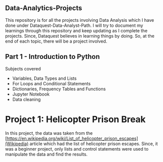 ## Data-Analytics-Projects
This repository is for all the projects involving Data Analysis which I have done under Dataquest-Data-Analyst-Path. I will try to document my learnings through this repository and keep updating as I complete the projects. Since, Dataquest believes in learning things by doing. So, at the end of each topic, there will be a project involved.

## Part 1 - Introduction to Python
Subjects covered
* Variables, Data Types and Lists
* For Loops and Conditional Statements
* Dictionaries, Frequency Tables and Functions
* Jupyter Notebook
* Data cleaning

# Project 1: Helicopter Prison Break
In this project, the data was taken from the [https://en.wikipedia.org/wiki/List_of_helicopter_prison_escapes](Wikipedia) article which had the list of helicopter prison escapes. Since, it was a beginner project, only lists and control statements were used to manipulate the data and find the results. 
